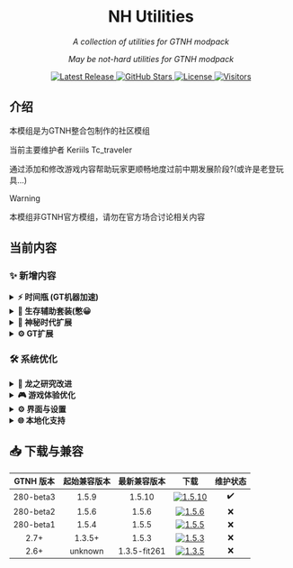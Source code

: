 <h1 align="center">NH Utilities</h1>
<p align="center"><em>A collection of utilities for GTNH modpack</em></p>
<p align="center"><em>May be not-hard utilities for GTNH modpack</em></p>

<p align="center">
  <a href="https://github.com/Keriils/NH-Utilities/releases">
    <img src="https://img.shields.io/github/v/release/Keriils/NH-Utilities" alt="Latest Release">
  </a>
  <a href="https://github.com/Keriils/NH-Utilities/stargazers">
    <img src="https://img.shields.io/github/stars/Keriils/NH-Utilities?logo=github" alt="GitHub Stars">
  </a>
  <a href="https://github.com/Keriils/NH-Utilities/blob/master/LICENSE">
    <img src="https://img.shields.io/github/license/Keriils/NH-Utilities?logo=apache" alt="License">
  </a>
  <a href="https://github.com/Keriils/NH-Utilities">
   <img src="https://visitor-badge.laobi.icu/badge?page_id=Keriils.NH-Utilities" alt="Visitors">
  </a>
</p>

## 介绍
本模组是为GTNH整合包制作的社区模组

当前主要维护者 Keriils Tc_traveler

通过添加和修改游戏内容帮助玩家更顺畅地度过前中期发展阶段?(或许是老登玩具...)

> [!WARNING]
> 本模组非GTNH官方模组，请勿在官方场合讨论相关内容

## 当前内容

### ✨ 新增内容

<details>
<summary><b>⚡ 时间瓶 (GT机器加速)</b></summary>
<div align="center">
  <img src="pics/timevial1.png" width="45%" alt="时间瓶界面"/>
  <img src="pics/timevial2.png" width="45%" alt="加速效果演示"/>
</div>
<ul>
  <li>支持加速GT机器与EnderIO机器</li>
  <li>提升EIO机器能量接收速率</li>
  <li>具体机制详见物品说明</li>
</ul>
</details>

<details>
<summary><b>🍔 生存辅助套装(憋😀</b></summary>
<div align="center">
  <img src="pics/lunchboxpuls.png" alt="超级午餐盒" width="40%"/>
</div>
<ul>
  <li>暴食指环 & 饥饿指环 - 移植高版本暴食魔符机制</li>
  <li>超级午餐盒 - 54格超大容量</li>
  <li>Kami神环 - 类无尽防御系统</li>
</ul>
</details>

<details>
<summary><b>🔮 神秘时代扩展</b></summary>
<div align="center">
  <img src="pics/tcebf.png" width="30%" alt="奥术工业高炉"/>
  <img src="pics/maintancefocus.png" width="30%" alt="维护法杖核心"/>
  <img src="pics/warpring.png" width="30%" alt="净化之戒"/>
  <br/>
  <img src="pics/fuelrod1.png" width="45%" alt="燃料棒界面1"/>
  <img src="pics/fuelrod2.png" width="45%" alt="燃料棒界面2"/>
</div>
<ul>
  <li>新增神秘侧奥术工业高炉 (MV后期解锁)</li>
  <li>更好的维护法杖核心,比Emt的更好！</li>
  <li>净化之戒 - 抑制扭曲效果,申必人也能进工业区了！</li>
  <li>注魔燃料棒系列 (闪耀/元始珍珠)</li>
</ul>
</details>

<details>
<summary><b>⚙️ GT扩展</b></summary>
<div align="center">
  <img src="pics/wireless.png" width="45%" alt="无线覆盖板"/>
  <img src="pics/eggmachine.png" width="45%" alt="蛋机界面"/>
</div>
<ul>
  <li>新增投影蓝图'nhu_build_size'信道,以定义多方快构建尺寸</li>
  <li>扩展和修改原版无线系统：
    <ul>
      <li>更多无线覆盖板</li>
      <li>更多无线仓室 (多安能源/动力仓)</li>
      <li>成本优化 - 总体造价降低 - 全局飞无线</li>
      <li>云端算力仓/装配线数据仓成本优化</li>
    </ul>
  </li>
  <li>Debug维护仓简易合成配方</li>
  <li>新增<del>逆天</del>蛋机系统 (与123科技有联动憋憋)</li>
  <li>允许ME舱室传递32个频道</li>
</ul>
</details>

### 🛠️ 系统优化

<details>
<summary><b>🐉 龙之研究改进</b></summary>
<ul>
  <li>高级传送器MKII现在支持：
    <ul>
      <li>放入饰品栏</li>
      <li>快捷键快速访问</li>
    </ul>
  </li>
</ul>
</details>

<details>
<summary><b>🎮 游戏体验优化</b></summary>
<ul>
  <li>披萨手套 - 免疫所有槽位烫伤</li>
  <li>强化治愈斧 - 瞬间回满生命值</li>
  <li>移除超级缸/箱及JABBA小推车负面效果</li>
  <li>WorldEdit与ExtraUtils工具兼容 (默认关闭)</li>
  <li>新游戏规则 - doWeatherCycle 天气循环</li>
</ul>
</details>

<details>
<summary><b>⚙️ 界面与设置</b></summary>
<ul>
  <li>NEI配方来源显示优化</li>
  <li>超频电压原始值显示</li>
  <li>WAILA增加AverageNs显示</li>
  <li>EIO电容库与注入仪秒充机制</li>
</ul>
</details>

<details>
<summary><b>🌐 本地化支持</b></summary>
<div>
  <h4>自动语言文件重置功能</h4>
  <pre>
config/NHUtilities/NHUtilities.cfg
└── 支持私货模组列表配置,可随意添加

操作步骤：
1. 在config同级目录创建 Lang_Backup 文件夹(区分大小写 默认自动生成)
2. 放入原始语言文件 (GregTech.lang和GregTech_zh_CN.lang 文件)
3. 需要是未装私货时的lang文件
4. 游戏每次启动都会执行检查私货版本,如变动则会替换未装私货的lang
  </pre>
</div>
</details>

## 📥 下载与兼容

|  GTNH 版本  | 起始兼容版本  |    最新兼容版本    |                                                                   下载                                                                    | 维护状态 |
|:---------:|:-------:|:------------:|:---------------------------------------------------------------------------------------------------------------------------------------:|:----:|
| 280-beta3 |  1.5.9  |    1.5.10    |      [![1.5.10](https://img.shields.io/badge/release-v1.5.10-00FF00)](https://github.com/Keriils/NH-Utilities/releases/tag/1.5.10)       |  ✔️  |
| 280-beta2 |  1.5.6  |    1.5.6     |       [![1.5.6](https://img.shields.io/badge/release-v1.5.6-0000FF)](https://github.com/Keriils/NH-Utilities/releases/tag/1.5.6)        |  ❌️  |
| 280-beta1 |  1.5.4  |    1.5.5     |       [![1.5.5](https://img.shields.io/badge/release-v1.5.5-0000FF)](https://github.com/Keriils/NH-Utilities/releases/tag/1.5.5)        |  ❌️  |
|   2.7+    | 1.3.5+  |    1.5.3     |       [![1.5.3](https://img.shields.io/badge/release-v1.5.3-0000FF)](https://github.com/Keriils/NH-Utilities/releases/tag/1.5.3)        |  ❌️  |
|   2.6+    | unknown | 1.3.5-fit261 | [![1.3.5](https://img.shields.io/badge/release-v1.3.5fit261-orange)](https://github.com/Keriils/NH-Utilities/releases/tag/1.3.5-fit261) |  ❌   |
